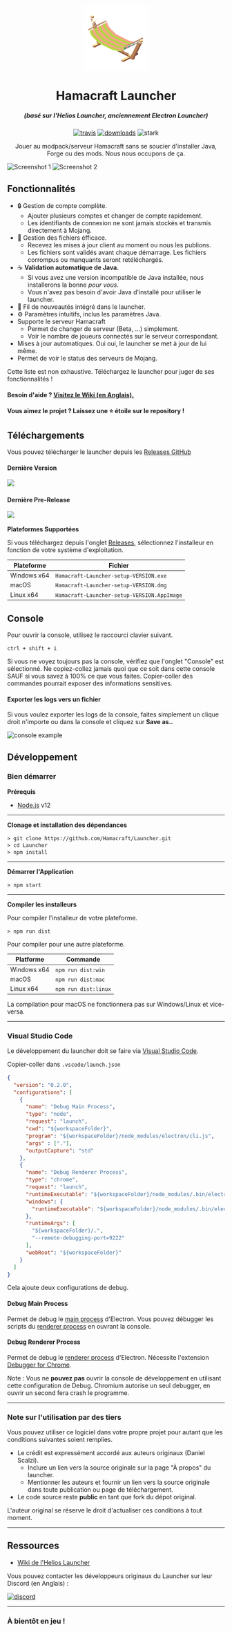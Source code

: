 <p align="center"><img src="./app/assets/images/SealCircle.png" width="150px" height="150px" alt="hamacraft"></p>

<h1 align="center">Hamacraft Launcher</h1>

<em><h5 align="center">(basé sur l'Helios Launcher, anciennement Electron Launcher)</h5></em>

[<p align="center"><img src="https://img.shields.io/travis/Hamacraft/Launcher.svg?style=for-the-badge" alt="travis">](https://travis-ci.com/github/Hamacraft/Launcher) [<img src="https://img.shields.io/github/downloads/Hamacraft/Launcher/total.svg?style=for-the-badge" alt="downloads">](https://github.com/Hamacraft/Launcher/releases) <img src="https://forthebadge.com/images/badges/built-with-swag.svg" height="28px" alt="stark"></p>

<p align="center">Jouer au modpack/serveur Hamacraft sans se soucier d'installer Java, Forge ou des mods. Nous nous occupons de ça.</p>

![Screenshot 1](https://i.imgur.com/C5vEj2t.png)
![Screenshot 2](https://i.imgur.com/Njuas6j.png)

## Fonctionnalités

* 🔒 Gestion de compte complète.
  * Ajouter plusieurs comptes et changer de compte rapidement.
  * Les identifiants de connexion ne sont jamais stockés et transmis directement à Mojang.
* 📂 Gestion des fichiers éfficace.
  * Recevez les mises à jour client au moment ou nous les publions.
  * Les fichiers sont validés avant chaque démarrage. Les fichiers corrompus ou manquants seront retéléchargés.
* ☕ **Validation automatique de Java.**
  * Si vous avez une version incompatible de Java installée, nous installerons la bonne *pour vous*.
  * Vous n'avez pas besoin d'avoir Java d'installé pour utiliser le launcher.
* 📰 Fil de nouveautés intégré dans le launcher.
* ⚙️ Paramètres intuitifs, inclus les paramètres Java.
* Supporte le serveur Hamacraft
  * Permet de changer de serveur (Beta, ...) simplement.
  * Voir le nombre de joueurs connectés sur le serveur correspondant.
* Mises à jour automatiques. Oui oui, le launcher se met à jour de lui même.
* Permet de voir le status des serveurs de Mojang.

Cette liste est non exhaustive. Téléchargez le launcher pour juger de ses fonctionnalités !

#### Besoin d'aide ? [Visitez le Wiki (en Anglais).][wiki]

#### Vous aimez le projet ? Laissez une ⭐ étoile sur le repository !

## Téléchargements

Vous pouvez télécharger le launcher depuis les [Releases GitHub](https://github.com/Hamacraft/Launcher/releases)

#### Dernière Version

[![](https://img.shields.io/github/release/Hamacraft/Launcher.svg?style=flat-square)](https://github.com/Hamacraft/Launcher/releases/latest)

#### Dernière Pre-Release
[![](https://img.shields.io/github/release/Hamacraft/Launcher/all.svg?style=flat-square)](https://github.com/Hamacraft/Launcher/releases)

**Plateformes Supportées**

Si vous téléchargez depuis l'onglet [Releases](https://github.com/Hamacraft/Launcher/releases), sélectionnez l'installeur en fonction de votre système d'exploitation.

| Plateforme | Fichier |
| -------- | ---- |
| Windows x64 | `Hamacraft-Launcher-setup-VERSION.exe` |
| macOS | `Hamacraft-Launcher-setup-VERSION.dmg` |
| Linux x64 | `Hamacraft-Launcher-setup-VERSION.AppImage` |

## Console

Pour ouvrir la console, utilisez le raccourci clavier suivant.

```console
ctrl + shift + i
```

Si vous ne voyez toujours pas la console, vérifiez que l'onglet "Console" est sélectionné. Ne copiez-collez jamais quoi que ce soit dans cette console SAUF si vous savez à 100% ce que vous faites. Copier-coller des commandes pourrait exposer des informations sensitives.

#### Exporter les logs vers un fichier

Si vous voulez exporter les logs de la console, faites simplement un clique droit n'importe ou dans la console et cliquez sur **Save as..**

![console example](https://i.imgur.com/oirwNap.png)


## Développement

### Bien démarrer

**Prérequis**

* [Node.js][nodejs] v12

---

**Clonage et installation des dépendances**

```console
> git clone https://github.com/Hamacraft/Launcher.git
> cd Launcher
> npm install
```

---

**Démarrer l'Application**

```console
> npm start
```

---

**Compiler les installeurs**

Pour compiler l'installeur de votre plateforme.

```console
> npm run dist
```

Pour compiler pour une autre plateforme.

| Platforme    | Commande              |
| ----------- | -------------------- |
| Windows x64 | `npm run dist:win`   |
| macOS       | `npm run dist:mac`   |
| Linux x64   | `npm run dist:linux` |

La compilation pour macOS ne fonctionnera pas sur Windows/Linux et vice-versa.

---

### Visual Studio Code

Le développement du launcher doit se faire via [Visual Studio Code][vscode].

Copier-coller dans `.vscode/launch.json`

```JSON
{
  "version": "0.2.0",
  "configurations": [
    {
      "name": "Debug Main Process",
      "type": "node",
      "request": "launch",
      "cwd": "${workspaceFolder}",
      "program": "${workspaceFolder}/node_modules/electron/cli.js",
      "args" : ["."],
      "outputCapture": "std"
    },
    {
      "name": "Debug Renderer Process",
      "type": "chrome",
      "request": "launch",
      "runtimeExecutable": "${workspaceFolder}/node_modules/.bin/electron",
      "windows": {
        "runtimeExecutable": "${workspaceFolder}/node_modules/.bin/electron.cmd"
      },
      "runtimeArgs": [
        "${workspaceFolder}/.",
        "--remote-debugging-port=9222"
      ],
      "webRoot": "${workspaceFolder}"
    }
  ]
}
```

Cela ajoute deux configurations de debug.

#### Debug Main Process

Permet de debug le [main process][mainprocess] d'Electron. Vous pouvez débugger les scripts du [renderer process][rendererprocess] en ouvrant la console.

#### Debug Renderer Process

Permet de debug le [renderer process][rendererprocess] d'Electron. Nécessite l'extension [Debugger for Chrome][chromedebugger].

Note : Vous ne **pouvez pas** ouvrir la console de développement en utilisant cette configuration de Debug. Chromium autorise un seul debugger, en ouvrir un second fera crash le programme.

---

### Note sur l'utilisation par des tiers

Vous pouvez utiliser ce logiciel dans votre propre projet pour autant que les conditions suivantes soient remplies.

* Le crédit est expressément accordé aux auteurs originaux (Daniel Scalzi).
  * Inclure un lien vers la source originale sur la page "À propos" du launcher.
  * Mentionner les auteurs et fournir un lien vers la source originale dans toute publication ou page de téléchargement.
* Le code source reste **public** en tant que fork du dépot original.

L'auteur original se réserve le droit d'actualiser ces conditions à tout moment.

---

## Ressources

* [Wiki de l'Helios Launcher][wiki]

Vous pouvez contacter les développeurs originaux du Launcher sur leur Discord (en Anglais) :

[![discord](https://discordapp.com/api/guilds/211524927831015424/embed.png?style=banner3)][discord]

---

### À bientôt en jeu !


[nodejs]: https://nodejs.org/en/ 'Node.js'
[vscode]: https://code.visualstudio.com/ 'Visual Studio Code'
[mainprocess]: https://electronjs.org/docs/tutorial/application-architecture#main-and-renderer-processes 'Main Process'
[rendererprocess]: https://electronjs.org/docs/tutorial/application-architecture#main-and-renderer-processes 'Renderer Process'
[chromedebugger]: https://marketplace.visualstudio.com/items?itemName=msjsdiag.debugger-for-chrome 'Debugger for Chrome'
[discord]: https://discord.gg/zNWUXdt 'Discord'
[wiki]: https://github.com/dscalzi/HeliosLauncher/wiki 'wiki'
[nebula]: https://github.com/dscalzi/Nebula 'dscalzi/Nebula'
[v2branch]: https://github.com/dscalzi/HeliosLauncher/tree/ts-refactor 'v2 branch'